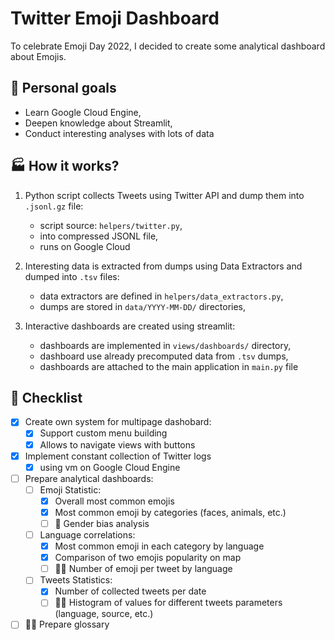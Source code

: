 # Twitter Emoji Dashboard

To celebrate Emoji Day 2022, I decided to create some analytical dashboard about Emojis.


## 🎯 Personal goals
- Learn Google Cloud Engine,
- Deepen knowledge about Streamlit,
- Conduct interesting analyses with lots of data

## 🏭 How it works?

1. Python script collects Tweets using Twitter API and dump them into `.jsonl.gz` file:
    - script source: `helpers/twitter.py`,
    - into compressed JSONL file,
    - runs on Google Cloud

2. Interesting data is extracted from dumps using Data Extractors and dumped into `.tsv` files:
    - data extractors are defined in `helpers/data_extractors.py`,
    - dumps are stored in `data/YYYY-MM-DD/` directories,

3. Interactive dashboards are created using streamlit:
    - dashboards are implemented in `views/dashboards/` directory,
    - dashboard use already precomputed data from `.tsv` dumps,
    - dashboards are attached to the main application in `main.py` file

## 💪 Checklist
- [x] Create own system for multipage dashobard:
    - [x] Support custom menu building
    - [x] Allows to navigate views with buttons
- [x] Implement constant collection of Twitter logs
    - [x] using vm on Google Cloud Engine
- [ ] Prepare analytical dashboards:
    - [ ] Emoji Statistic:
        - [x] Overall most common emojis
        - [x] Most common emoji by categories (faces, animals, etc.)
        - [ ] 👷 Gender bias analysis
    - [ ] Language correlations: 
        - [x] Most common emoji in each category by language
        - [x] Comparison of two emojis popularity on map
        - [ ] 👷‍♀️ Number of emoji per tweet by language
    - [ ] Tweets Statistics:
        - [x] Number of collected tweets per date
        - [ ] 👷‍♀️ Histogram of values for different tweets parameters (language, source, etc.)
- [ ] 👷‍♀️ Prepare glossary